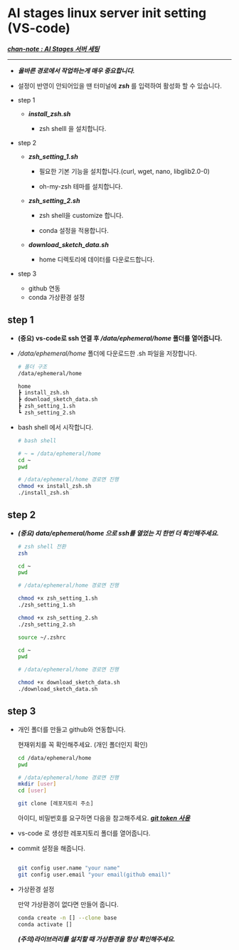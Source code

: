 # AI stages linux server init setting (VS-code)
[***chan-note : AI Stages 서버 세팅***](https://watery-monkey-d20.notion.site/AI-Stages-fc11af229b504cffbde024a394500b48)


---
- ***올바른 경로에서 작업하는게 매우 중요합니다.***


- 설정이 반영이 안되어있을 땐 터미널에 ***zsh*** 를 입력하여 활성화 할 수 있습니다.


- step 1
    - ***install_zsh.sh*** 

        -  zsh shelll 을 설치합니다.

-  step 2
    - ***zsh_setting_1.sh*** 

        - 필요한 기본 기능을 설치합니다.(curl, wget, nano, libglib2.0-0)

        - oh-my-zsh 테마를 설치합니다.

    - ***zsh_setting_2.sh*** 

        -  zsh shell을 customize 합니다.

        -  conda 설정을 적용합니다.
        
    - ***download_sketch_data.sh*** 
        -  home 디렉토리에 데이터를 다운로드합니다.

- step 3
    - github 연동
    - conda 가상환경 설정

## step 1 



- **(중요) vs-code로 ssh 연결 후 */data/ephemeral/home* 폴더를 열어줍니다.**


-  */data/ephemeral/home* 폴더에 다운로드한 .sh 파일을 저장합니다.
    ```bash
    # 폴더 구조
    /data/ephemeral/home

    home
    ┣ install_zsh.sh
    ┣ download_sketch_data.sh
    ┣ zsh_setting_1.sh
    ┗ zsh_setting_2.sh 
    ```

- bash shell 에서 시작합니다.
    ```bash
    # bash shell

    # ~ = /data/ephemeral/home
    cd ~
    pwd

    # /data/ephemeral/home 경로면 진행    
    chmod +x install_zsh.sh
    ./install_zsh.sh
    ```

## step 2

- ***(중요) *data/ephemeral/home* 으로 ssh를 열었는 지 한번 더 확인해주세요.***

    ```bash
    # zsh shell 전환
    zsh

    cd ~
    pwd

    # /data/ephemeral/home 경로면 진행    

    chmod +x zsh_setting_1.sh
    ./zsh_setting_1.sh

    chmod +x zsh_setting_2.sh
    ./zsh_setting_2.sh

    source ~/.zshrc
    ```

    ```bash
    cd ~
    pwd

    # /data/ephemeral/home 경로면 진행    

    chmod +x download_sketch_data.sh
    ./download_sketch_data.sh
    ```
## step 3 

- 개인 폴더를 만들고 github와 연동합니다.

    현재위치를 꼭 확인해주세요. (개인 폴더인지 확인)

    ```bash
    cd /data/ephemeral/home
    pwd

    # /data/ephemeral/home 경로면 진행
    mkdir [user]
    cd [user]

    git clone [레포지토리 주소]
    ```
    아이디, 비밀번호를 요구하면 다음을 참고해주세요. [***git token 사용***](https://watery-monkey-d20.notion.site/AI-Stages-fc11af229b504cffbde024a394500b48)  




- vs-code 로 생성한 레포지토리 폴더를 열어줍니다.
    


- commit 설정을 해줍니다.
    ```bash
    
    git config user.name "your name"
    git config user.email "your email(github email)"
    ```

- 가상환경 설정
    
    만약 가상환경이 없다면 만들어 줍니다.
    ```bash
    conda create -n [] --clone base
    conda activate []
    ```

    ***(주의)라이브러리를 설치할 때 가상환경을 항상 확인해주세요.***
    










